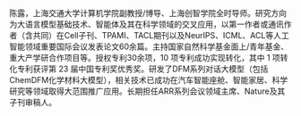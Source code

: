 [//]: # (陈露，上海交通大学计算机科学与工程系副研究员。主要研究兴趣包括类ChatGPT对话式大语言模型、自然语言处理、AI for Science等。目前已在TPAMI、NeurIPS、ACL等重要国际会议和期刊上发表论文40余篇，研究成果获自然语言处理权威国际会议COLING2018领域主席推荐奖、第十七届全国人机语音通讯学术会议&#40;NCMMSC2022&#41;最佳论文奖、2020年上海交通大学优博奖、2021年中国计算机学会&#40;CCF&#41;优博提名奖、2021年ACM中国（上海分会）优博奖。曾多次带领团队参加国内外智能人机对话与智能问答方向权威挑战赛/技术评测&#40;包括DSTC、Spider、CSpider、CBLUE2.0等&#41;并获得冠军或第一名。其部分研究成果通过产学研合作获得大规模推广应用，转化专利获得第二十三届中国专利奖优秀奖。他还担任国际计算语言学协会滚动审稿机制&#40;ACL ARR&#41;领域主席、自然语言处理顶级期刊TACL常设审稿人&#40;Standing Reviewer&#41;，多次担任ICML/NeurIPS/ACL/EMNLP等重要国际学术会议的程序委员会委员。)

陈露，上海交通大学计算机学院副教授/博导、上海创智学院全时导师。研究方向为大语言模型基础技术、智能体及其在科学领域的交叉应用，以第一作者或通讯作者（含共同）在Cell子刊、TPAMI、TACL期刊以及NeurIPS、ICML、ACL等人工智能领域重要国际会议发表论文60余篇。主持国家自然科学基金面上/青年基金、重大产学研合作项目等。授权专利30余项，10 项专利成功实现转化，其中 1 项转化专利获评第 23 届中国专利奖优秀奖。研发了DFM系列对话大模型（包括ChemDFM化学材料大模型），相关技术已成功在汽车智能座舱、智能家居、科学研究等领域取得大范围推广应用。长期担任ARR系列会议领域主席、Nature及其子刊审稿人。